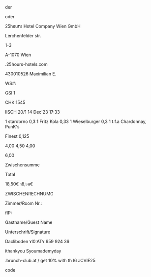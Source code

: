 der

oder

25h٥u٢s Hotel Company Wien GmbH

Lerchenfelder str.

1-3

Α-1070 Wien

.25hours-hotels.com

430010526 Maximilian E.

WS#:

GSl 1

CHK 1545

IISCH 20/1
14 Dec'23 17:33

1 starobrno 0,3
1 Fritz Kola 0,33
1 Wieselburger 0,3
1 t.f.a Chardonnay, PunK's

Finest 0,125

4,00
4,50
4,00

6,00

Zwischensumme

Total

18,50€
า8,๖น€

ZWISCHENRECHNUMG

Zimmer/Room Nr.:

fIP:

Gastname/Guest Name

Unterschrift/Signature

Dacliboden
٧Ι0:ΑΤ٧ 659 924 36

ithankyou
Syoumademyday

.brunch-club.at / get 10% with th ة
6اCVIE25

code

